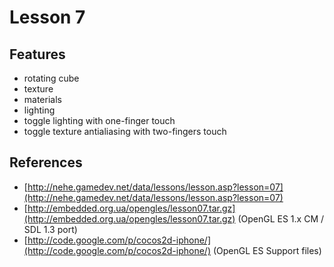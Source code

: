 # Lesson 7

## Features

* rotating cube
* texture
* materials
* lighting
* toggle lighting with one-finger touch
* toggle texture antialiasing with two-fingers touch 

## References

* [http://nehe.gamedev.net/data/lessons/lesson.asp?lesson=07](http://nehe.gamedev.net/data/lessons/lesson.asp?lesson=07)
* [http://embedded.org.ua/opengles/lesson07.tar.gz](http://embedded.org.ua/opengles/lesson07.tar.gz) (OpenGL ES 1.x CM / SDL 1.3 port)
* [http://code.google.com/p/cocos2d-iphone/](http://code.google.com/p/cocos2d-iphone/) (OpenGL ES Support files)
